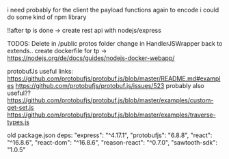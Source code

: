 i need probably for the client the payload functions again to encode i could do some kind of npm library

!!after tp is done -> create rest api with nodejs/express



TODOS:
Delete in /public protos folder
change in HandlerJSWrapper back to extends..
create dockerfile for tp ->
https://nodejs.org/de/docs/guides/nodejs-docker-webapp/



protobufJs useful links: 
https://github.com/protobufjs/protobuf.js/blob/master/README.md#examples
https://github.com/protobufjs/protobuf.js/issues/523
probably also useful??
https://github.com/protobufjs/protobuf.js/blob/master/examples/custom-get-set.js
https://github.com/protobufjs/protobuf.js/blob/master/examples/traverse-types.js


old package.json deps:
    "express": "^4.17.1",
    "protobufjs": "6.8.8",
    "react": "^16.8.6",
    "react-dom": "^16.8.6",
    "reason-react": "^0.7.0",
    "sawtooth-sdk": "1.0.5"

